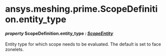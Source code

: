 # ansys.meshing.prime.ScopeDefinition.entity_type

<a id="ansys.meshing.prime.ScopeDefinition.entity_type"></a>

#### *property* ScopeDefinition.entity_type *: [ScopeEntity](ansys.meshing.prime.ScopeEntity.md#ansys.meshing.prime.ScopeEntity)*

Entity type for which scope needs to be evaluated. The default is set to face zonelets.

<!-- !! processed by numpydoc !! -->
